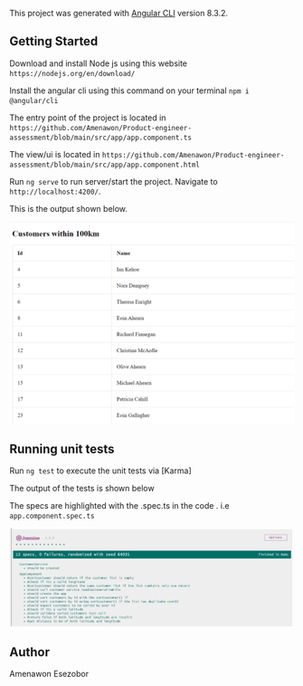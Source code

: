 This project was generated with [Angular CLI](https://github.com/angular/angular-cli) version 8.3.2.


## Getting Started
Download and install Node js using this website `https://nodejs.org/en/download/`

Install the angular cli using this command on your terminal `npm i @angular/cli`

The entry point of the project is located in `https://github.com/Amenawon/Product-engineer-assessment/blob/main/src/app/app.component.ts`

The view/ui is located in `https://github.com/Amenawon/Product-engineer-assessment/blob/main/src/app/app.component.html`

Run `ng serve` to run server/start the project. Navigate to `http://localhost:4200/`. 

This is the output shown below.

 <img src="src/assets/output-screenshot.png">

## Running unit tests

Run `ng test` to execute the unit tests via [Karma]

The output of the tests is shown below

The specs are highlighted with the .spec.ts in the code . i.e `app.component.spec.ts`

 <img src="src/assets/test-screenshot.png">


## Author 
Amenawon Esezobor

